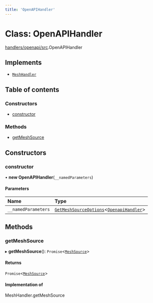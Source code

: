 ```yaml
---
title: 'OpenAPIHandler'
---
```


# Class: OpenAPIHandler

[handlers/openapi/src](../modules/handlers_openapi_src).OpenAPIHandler

## Implements

- [`MeshHandler`](/docs/api/interfaces/types_src.MeshHandler)

## Table of contents

### Constructors

- [constructor](handlers_openapi_src.OpenAPIHandler#constructor)

### Methods

- [getMeshSource](handlers_openapi_src.OpenAPIHandler#getmeshsource)

## Constructors

### constructor

• **new OpenAPIHandler**(`__namedParameters`)

#### Parameters

| Name | Type |
| :------ | :------ |
| `__namedParameters` | [`GetMeshSourceOptions`](../modules/types_src#getmeshsourceoptions)<[`OpenapiHandler`](/docs/api/interfaces/types_src.YamlConfig.OpenapiHandler)\> |

## Methods

### getMeshSource

▸ **getMeshSource**(): `Promise`<[`MeshSource`](../modules/types_src#meshsource)\>

#### Returns

`Promise`<[`MeshSource`](../modules/types_src#meshsource)\>

#### Implementation of

MeshHandler.getMeshSource
